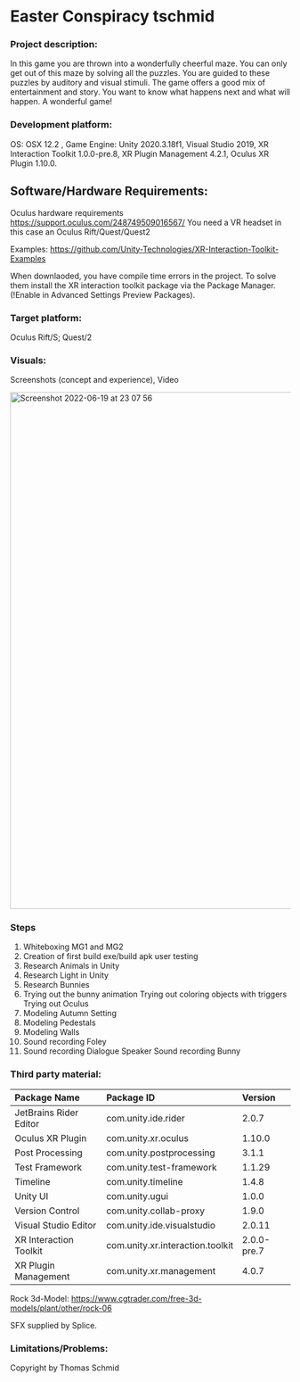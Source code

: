 # Easter Conspiracy tschmid

### Project description: 
In this game you are thrown into a wonderfully cheerful maze. You can only get out of this maze by solving all the puzzles. You are guided to these puzzles by auditory and visual stimuli.
The game offers a good mix of entertainment and story. You want to know what happens next and what will happen. A wonderful game!

### Development platform: 
OS: OSX 12.2 , Game Engine: Unity 2020.3.18f1, Visual Studio 2019, XR Interaction Toolkit 1.0.0-pre.8, XR Plugin Management 4.2.1, Oculus XR Plugin 1.10.0.

## Software/Hardware Requirements: 
Oculus hardware requirements https://support.oculus.com/248749509016567/
You need a VR headset in this case an Oculus Rift/Quest/Quest2

Examples: https://github.com/Unity-Technologies/XR-Interaction-Toolkit-Examples

When downlaoded, you have compile time errors in the project. To solve them install the XR interaction toolkit package via the Package Manager. (!Enable in Advanced Settings Preview Packages).

### Target platform: 
Oculus Rift/S; Quest/2

### Visuals: 

Screenshots (concept and experience), Video


<img width="927" alt="Screenshot 2022-06-19 at 23 07 56" src="https://user-images.githubusercontent.com/64731985/174500339-9fae6200-67fb-482c-b665-32733a887982.png">


### Steps

1. Whiteboxing MG1 and MG2
2. Creation of first build exe/build apk user testing
3. Research Animals in Unity
4. Research Light in Unity
5. Research Bunnies
6. Trying out the bunny animation Trying out coloring objects with triggers Trying out Oculus
7. Modeling Autumn Setting
8. Modeling Pedestals
9. Modeling Walls
10. Sound recording Foley
11. Sound recording Dialogue Speaker Sound recording Bunny

### Third party material: 

| Package Name | Package ID | Version |
|:---|:---|:---|
| JetBrains Rider Editor | com.unity.ide.rider | 2.0.7 |
| Oculus XR Plugin | com.unity.xr.oculus | 1.10.0 |
| Post Processing | com.unity.postprocessing | 3.1.1 |
| Test Framework | com.unity.test-framework | 1.1.29 |
| Timeline | com.unity.timeline | 1.4.8 |
| Unity UI | com.unity.ugui | 1.0.0 |
| Version Control | com.unity.collab-proxy | 1.9.0 |
| Visual Studio Editor | com.unity.ide.visualstudio | 2.0.11 |
| XR Interaction Toolkit | com.unity.xr.interaction.toolkit | 2.0.0-pre.7 |
| XR Plugin Management | com.unity.xr.management | 4.0.7 |

Rock 3d-Model: https://www.cgtrader.com/free-3d-models/plant/other/rock-06

SFX supplied by Splice.

### Limitations/Problems: 

Copyright by Thomas Schmid
